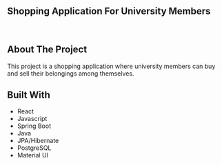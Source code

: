 
## Shopping Application For University Members

<br/>

## About The Project

This project is a shopping application where university members can buy and sell their belongings among themselves.

## Built With

- React
- Javascript
- Spring Boot
- Java
- JPA/Hibernate
- PostgreSQL
- Material UI
